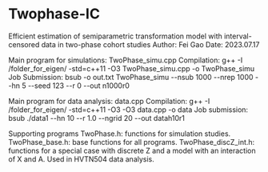 # Twophase-IC
Efficient estimation of semiparametric transformation model with interval-censored data in two-phase cohort studies
Author: Fei Gao
Date: 2023.07.17

Main program for simulations: TwoPhase_simu.cpp
  Compilation: g++ -I /folder_for_eigen/ -std=c++11 -O3  TwoPhase_simu.cpp -o TwoPhase_simu
  Job Submission: bsub -o out.txt TwoPhase_simu --nsub 1000 --nrep 1000 --hn 5 --seed 123 --r 0 --out n1000r0

Main program for data analysis: data.cpp
  Compilation: g++ -I /folder_for_eigen/ -std=c++11 -O3 -O3 data.cpp -o data
  Job submission: bsub ./data1 --hn 10 --r 1.0 --ngrid 20 --out datah10r1

Supporting programs
  TwoPhase.h: functions for simulation studies.
  TwoPhase_base.h: base functions for all programs.
  TwoPhase_discZ_int.h: functions for a special case with discrete Z and a model with an interaction of X and A. Used in HVTN504 data analysis.



